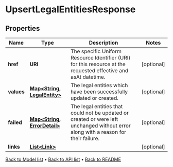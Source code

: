 

# UpsertLegalEntitiesResponse


## Properties

| Name | Type | Description | Notes |
|------------ | ------------- | ------------- | -------------|
|**href** | **URI** | The specific Uniform Resource Identifier (URI) for this resource at the requested effective and asAt datetime. |  [optional] |
|**values** | [**Map&lt;String, LegalEntity&gt;**](LegalEntity.md) | The legal entities which have been successfully updated or created. |  [optional] |
|**failed** | [**Map&lt;String, ErrorDetail&gt;**](ErrorDetail.md) | The legal entities that could not be updated or created or were left unchanged without error along with a reason for their failure. |  [optional] |
|**links** | [**List&lt;Link&gt;**](Link.md) |  |  [optional] |



[Back to Model list](../README.md#documentation-for-models) &#8226; [Back to API list](../README.md#documentation-for-api-endpoints) &#8226; [Back to README](../README.md)


